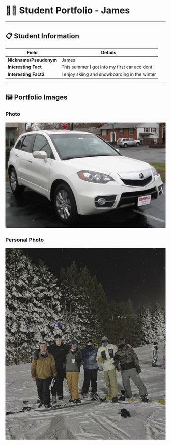 # 👨‍🎓 Student Portfolio - James

---

## 📋 Student Information

| **Field** | **Details** |
|-----------|-------------|
| **Nickname/Pseudonym** | James |
| **Interesting Fact** | This summer I got into my first car accident |
| **Interesting Fact2** | I enjoy skiing and snowboarding in the winter |

---

## 🖼️ Portfolio Images
### Photo
![The type of car I had](acura.jpg)

### Personal Photo
![Snowboarding at Blue Mountain](IMG_8972.jpg)
